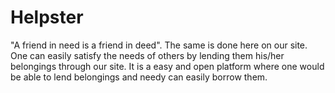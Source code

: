 # Helpster
"A friend in need is a friend in deed". The same is done here on our site. One can easily satisfy the needs of others  by lending them his/her belongings through our site. It is a easy and open platform where one would be able to lend belongings and needy can easily borrow them.
